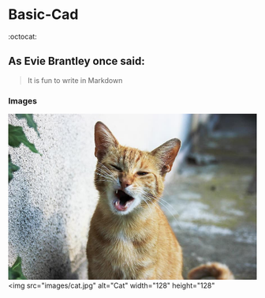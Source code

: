 # Basic-Cad
:octocat:
## As Evie Brantley once said:
> It is fun to write in Markdown
### Images
![Cat](images/cat.jpg)
<img src="images/cat.jpg" alt="Cat" width="128" height="128"
